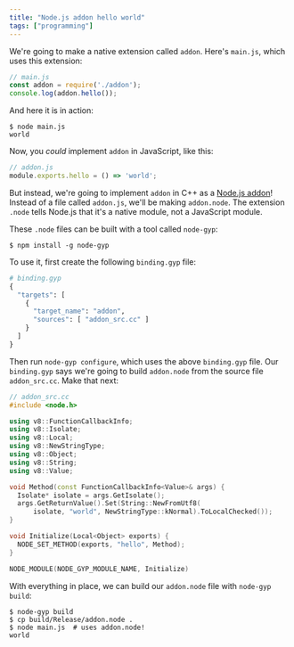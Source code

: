 ```yaml
---
title: "Node.js addon hello world"
tags: ["programming"]
---
```


We're going to make a native extension called `addon`.
Here's `main.js`, which uses this extension:

```js
// main.js
const addon = require('./addon');
console.log(addon.hello());
```

And here it is in action:

```shell
$ node main.js
world
```

Now, you _could_ implement `addon` in JavaScript, like this:

```js
// addon.js
module.exports.hello = () => 'world';
```

But instead,
we're going to implement `addon` in C++ 
as a [Node.js addon](https://nodejs.org/api/addons.html)!
Instead of a file called `addon.js`,
we'll be making `addon.node`.
The extension `.node` tells Node.js that it's a native module,
not a JavaScript module.

These `.node` files can be built with a tool called `node-gyp`:

```shell
$ npm install -g node-gyp
```

To use it,
first create the following `binding.gyp` file:

```python
# binding.gyp
{
  "targets": [
    {
      "target_name": "addon",
      "sources": [ "addon_src.cc" ]
    }
  ]
}
```

Then run `node-gyp configure`,
which uses the above `binding.gyp` file.
Our `binding.gyp` says we're going to build `addon.node`
from the source file `addon_src.cc`.
Make that next:

```cpp
// addon_src.cc
#include <node.h>

using v8::FunctionCallbackInfo;
using v8::Isolate;
using v8::Local;
using v8::NewStringType;
using v8::Object;
using v8::String;
using v8::Value;

void Method(const FunctionCallbackInfo<Value>& args) {
  Isolate* isolate = args.GetIsolate();
  args.GetReturnValue().Set(String::NewFromUtf8(
      isolate, "world", NewStringType::kNormal).ToLocalChecked());
}

void Initialize(Local<Object> exports) {
  NODE_SET_METHOD(exports, "hello", Method);
}

NODE_MODULE(NODE_GYP_MODULE_NAME, Initialize)
```

With everything in place,
we can build our `addon.node` file with `node-gyp build`:

```shell
$ node-gyp build
$ cp build/Release/addon.node .
$ node main.js  # uses addon.node!
world
```
